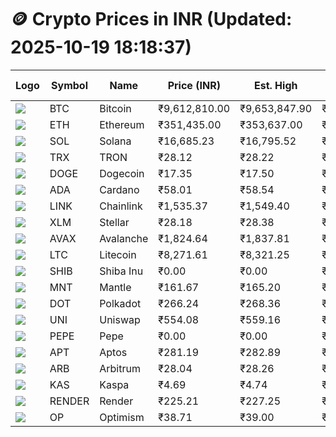 # 🪙 Crypto Prices in INR (Updated: 2025-10-19 18:18:37)

| Logo | Symbol | Name       | Price (INR) | Est. High | Est. Low | Gross Profit | Fees | Net Profit | ROI % |
|------|--------|------------|-------------|-----------|----------|---------------|------|-------------|--------|
| ![](https://coin-images.coingecko.com/coins/images/1/large/bitcoin.png?1696501400) | BTC    | Bitcoin    | ₹9,612,810.00 | ₹9,653,847.90 | ₹9,571,772.10 | ₹857.48 | ₹200.00 | ₹657.48 | 0.66% |
| ![](https://coin-images.coingecko.com/coins/images/279/large/ethereum.png?1696501628) | ETH    | Ethereum   | ₹351,435.00 | ₹353,637.00 | ₹349,233.00 | ₹1,261.05 | ₹200.00 | ₹1,061.05 | 1.06% |
| ![](https://coin-images.coingecko.com/coins/images/4128/large/solana.png?1718769756) | SOL    | Solana     | ₹16,685.23 | ₹16,795.52 | ₹16,574.94 | ₹1,330.85 | ₹200.00 | ₹1,130.85 | 1.13% |
| ![](https://coin-images.coingecko.com/coins/images/1094/large/tron-logo.png?1696502193) | TRX    | TRON       | ₹28.12 | ₹28.22 | ₹28.02 | ₹717.36 | ₹200.00 | ₹517.36 | 0.52% |
| ![](https://coin-images.coingecko.com/coins/images/5/large/dogecoin.png?1696501409) | DOGE   | Dogecoin   | ₹17.35 | ₹17.50 | ₹17.20 | ₹1,779.38 | ₹200.00 | ₹1,579.38 | 1.58% |
| ![](https://coin-images.coingecko.com/coins/images/975/large/cardano.png?1696502090) | ADA    | Cardano    | ₹58.01 | ₹58.54 | ₹57.48 | ₹1,842.36 | ₹200.00 | ₹1,642.36 | 1.64% |
| ![](https://coin-images.coingecko.com/coins/images/877/large/Chainlink_Logo_500.png?1760023405) | LINK   | Chainlink  | ₹1,535.37 | ₹1,549.40 | ₹1,521.34 | ₹1,843.96 | ₹200.00 | ₹1,643.96 | 1.64% |
| ![](https://coin-images.coingecko.com/coins/images/100/large/fmpFRHHQ_400x400.jpg?1735231350) | XLM    | Stellar    | ₹28.18 | ₹28.38 | ₹27.98 | ₹1,436.79 | ₹200.00 | ₹1,236.79 | 1.24% |
| ![](https://coin-images.coingecko.com/coins/images/12559/large/Avalanche_Circle_RedWhite_Trans.png?1696512369) | AVAX   | Avalanche  | ₹1,824.64 | ₹1,837.81 | ₹1,811.47 | ₹1,454.07 | ₹200.00 | ₹1,254.07 | 1.25% |
| ![](https://coin-images.coingecko.com/coins/images/2/large/litecoin.png?1696501400) | LTC    | Litecoin   | ₹8,271.61 | ₹8,321.25 | ₹8,221.97 | ₹1,207.59 | ₹200.00 | ₹1,007.59 | 1.01% |
| ![](https://coin-images.coingecko.com/coins/images/11939/large/shiba.png?1696511800) | SHIB   | Shiba Inu  | ₹0.00 | ₹0.00 | ₹0.00 | ₹1,095.76 | ₹200.00 | ₹895.76 | 0.90% |
| ![](https://coin-images.coingecko.com/coins/images/30980/large/Mantle-Logo-mark.png?1739213200) | MNT    | Mantle     | ₹161.67 | ₹165.20 | ₹158.14 | ₹4,467.63 | ₹200.00 | ₹4,267.63 | 4.27% |
| ![](https://coin-images.coingecko.com/coins/images/12171/large/polkadot.png?1696512008) | DOT    | Polkadot   | ₹266.24 | ₹268.36 | ₹264.12 | ₹1,608.38 | ₹200.00 | ₹1,408.38 | 1.41% |
| ![](https://coin-images.coingecko.com/coins/images/12504/large/uniswap-logo.png?1720676669) | UNI    | Uniswap    | ₹554.08 | ₹559.16 | ₹549.00 | ₹1,851.92 | ₹200.00 | ₹1,651.92 | 1.65% |
| ![](https://coin-images.coingecko.com/coins/images/29850/large/pepe-token.jpeg?1696528776) | PEPE   | Pepe       | ₹0.00 | ₹0.00 | ₹0.00 | ₹1,902.77 | ₹200.00 | ₹1,702.77 | 1.70% |
| ![](https://coin-images.coingecko.com/coins/images/26455/large/aptos_round.png?1696525528) | APT    | Aptos      | ₹281.19 | ₹282.89 | ₹279.49 | ₹1,213.98 | ₹200.00 | ₹1,013.98 | 1.01% |
| ![](https://coin-images.coingecko.com/coins/images/16547/large/arb.jpg?1721358242) | ARB    | Arbitrum   | ₹28.04 | ₹28.26 | ₹27.82 | ₹1,585.22 | ₹200.00 | ₹1,385.22 | 1.39% |
| ![](https://coin-images.coingecko.com/coins/images/25751/large/kaspa-icon-exchanges.png?1696524837) | KAS    | Kaspa      | ₹4.69 | ₹4.74 | ₹4.64 | ₹2,198.75 | ₹200.00 | ₹1,998.75 | 2.00% |
| ![](https://coin-images.coingecko.com/coins/images/11636/large/rndr.png?1696511529) | RENDER | Render     | ₹225.21 | ₹227.25 | ₹223.17 | ₹1,825.49 | ₹200.00 | ₹1,625.49 | 1.63% |
| ![](https://coin-images.coingecko.com/coins/images/25244/large/Optimism.png?1696524385) | OP     | Optimism   | ₹38.71 | ₹39.00 | ₹38.42 | ₹1,514.88 | ₹200.00 | ₹1,314.88 | 1.31% |
